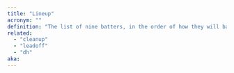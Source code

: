 ```yaml
---
title: "Lineup"
acronym: ""
definition: "The list of nine batters, in the order of how they will bat."
related:
  - "cleanup"
  - "leadoff"
  - "dh"
aka:
---
```

